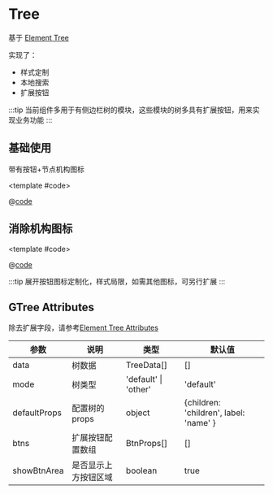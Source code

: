 # Tree

基于 [Element Tree](https://element-plus.gitee.io/#/zh-CN/component/tree)

实现了：

* 样式定制
* 本地搜索
* 扩展按钮

:::tip
当前组件多用于有侧边栏树的模块，这些模块的树多具有扩展按钮，用来实现业务功能
:::

## 基础使用

带有按钮+节点机构图标

<demo-block>

<Tree-demo1 />

<template #code>

@[code](@demoroot/Tree/demo1.vue)

</template>

</demo-block>

## 消除机构图标

<demo-block>

<Tree-demo2 />

<template #code>

@[code](@demoroot/Tree/demo2.vue)

</template>

</demo-block>

:::tip
展开按钮图标定制化，样式局限，如需其他图标，可另行扩展
:::

## GTree Attributes

除去扩展字段，请参考[Element Tree Attributes](https://element-plus.gitee.io/#/zh-CN/component/tree#attributes)

参数 | 说明 | 类型 | 默认值
-----|-----|-----|-----
data | 树数据 | TreeData[] | []
mode | 树类型 | 'default' \| 'other' | 'default'
defaultProps | 配置树的 props | object | {children: 'children', label: 'name' }
btns | 扩展按钮配置数组 | BtnProps[] | []
showBtnArea | 是否显示上方按钮区域 | boolean | true
